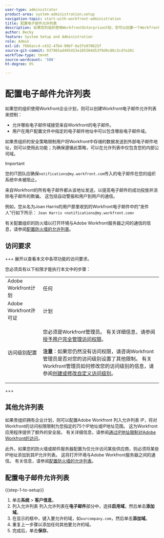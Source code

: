 ```yaml
---
user-type: administrator
product-area: system-administration;setup
navigation-topic: start-with-workfront-administration
title: 配置电子邮件允许列表
description: 如果您的组织使用WorkfrontEnterprise计划，您可以创建一个Workfront电子邮件允许列表，以控制允许哪些电子邮件域接受来自Workfront的电子邮件，以及哪些电子邮件域可以位于用户在其用户配置文件中指定的电子邮件地址中。 如果贵组织的安全策略限制用户将Workfront中存储的数据发送到外部电子邮件地址，则可以使用此功能；为确保遵循此策略，可以在允许列表中仅包含您的内部公司域。
author: Becky
feature: System Setup and Administration
role: Admin
exl-id: 76b6acc4-c432-47b4-90bf-6e37e970625f
source-git-commit: 937965ad495453e185504d53f9d9c88c3cd7e201
workflow-type: tm+mt
source-wordcount: '508'
ht-degree: 0%

---
```


# 配置电子邮件允许列表

如果您的组织使用Workfront企业计划，则可以创建Workfront电子邮件允许列表来控制：

* 允许哪些电子邮件域接受来自Workfront的电子邮件。
* 用户在用户配置文件中指定的电子邮件地址中可以包含哪些电子邮件域。

如果贵组织的安全策略限制用户将Workfront中存储的数据发送到外部电子邮件地址，则可以使用此功能；为确保遵循此策略，可以在允许列表中仅包含您的内部公司域。

>[!IMPORTANT]
>
>您的IT团队应确保`notifications@my.workfront.com`传入的电子邮件在您的组织系统中未被阻止。
>
>来自Workfront的所有电子邮件都从该地址发送，以提高电子邮件的成功投放并消除电子邮件的欺骗。 这包括自动警报和用户到用户的通信。
>
>例如，您从名为Joan Harris的用户那里收到的Workfront电子邮件中的“发件人”行如下所示：
>`Joan Harris <notifications@my.workfront.com>`

有关配置组织的防火墙以打开环境与Adobe Workfront服务器之间的通信的信息，请参阅[配置防火墙的允许列表](../../administration-and-setup/get-started-wf-administration/configure-your-firewall.md)。

## 访问要求

+++ 展开以查看本文中各项功能的访问要求。

您必须具有以下权限才能执行本文中的步骤：

<table style="table-layout:auto"> 
 <col> 
 <col> 
 <tbody> 
  <tr> 
   <td role="rowheader">Adobe Workfront计划</td> 
   <td>任何</td> 
  </tr> 
  <tr> 
   <td role="rowheader">Adobe Workfront许可证</td> 
   <td>计划</td> 
  </tr> 
  <tr> 
   <td role="rowheader">访问级别配置</td> 
   <td> <p>您必须是Workfront管理员。 有关详细信息，请参阅<a href="../../administration-and-setup/add-users/configure-and-grant-access/grant-a-user-full-administrative-access.md" class="MCXref xref">授予用户完全管理访问权限</a>。</p> <p><b>注意</b>：如果您仍然没有访问权限，请咨询Workfront管理员是否对您的访问级别设置了其他限制。 有关Workfront管理员如何修改您的访问级别的信息，请参阅<a href="../../administration-and-setup/add-users/configure-and-grant-access/create-modify-access-levels.md" class="MCXref xref">创建或修改自定义访问级别</a>。</p> </td> 
  </tr> 
 </tbody> 
</table>

+++

## 其他允许列表

如果贵组织拥有企业计划，则可以配置Adobe Workfront 列入允许列表 IP，将对Workfront的访问权限限制为您指定的75个IP地址或IP地址范围。 这为Workfront应用程序提供了额外的安全层。 有关详细信息，请参阅[通过IP地址限制对Adobe Workfront的访问](../../administration-and-setup/manage-workfront/security/restrict-access-workfront-ip-address.md)。

此外，如果您的防火墙或邮件服务器配置为仅允许访问某些供应商，则必须将某些IP地址添加到其IP允许列表。 这将打开环境与Adobe Workfront服务器之间的通信。 有关信息，请参阅[配置防火墙的允许列表](../../administration-and-setup/get-started-wf-administration/configure-your-firewall.md)。

## 配置电子邮件允许列表

{{step-1-to-setup}}

1. 单击&#x200B;**系统** > **客户信息**。
1. 列入允许列表 列入允许列表在&#x200B;**电子邮件**&#x200B;部分中，选择&#x200B;**启用域**，然后单击&#x200B;**添加域**。
1. 在显示的框中，键入要允许的域，如`ourcompany.com`，然后单击&#x200B;**添加域**。
1. 重复上一步骤以添加任何其他要允许的域。
1. 完成后，单击&#x200B;**保存**。
